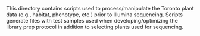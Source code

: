This directory contains scripts used to process/manipulate the Toronto plant data (e.g., habitat, phenotype, etc.)
prior to Illumina sequencing. Scripts generate files with test samples used when developing/optimizing the library
prep protocol in addition to selecting plants used for sequencing.
